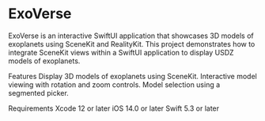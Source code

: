 # ExoVerse

ExoVerse is an interactive SwiftUI application that showcases 3D models of exoplanets using SceneKit and RealityKit. This project demonstrates how to integrate SceneKit views within a SwiftUI application to display USDZ models of exoplanets.

Features
Display 3D models of exoplanets using SceneKit.
Interactive model viewing with rotation and zoom controls.
Model selection using a segmented picker.



Requirements
Xcode 12 or later
iOS 14.0 or later
Swift 5.3 or later
